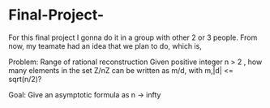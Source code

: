 Final-Project-
==============
For this final project I gonna do it in a group with other 2 or 3 people. 
From now, my teamate had an idea that we plan to do, which is, 

Problem: Range of rational reconstruction
Given positive integer n > 2 , how many elements in the set Z/nZ
can be written as m/d, with m,|d| <= sqrt(n/2)?

Goal: Give an asymptotic formula as n -> infty

